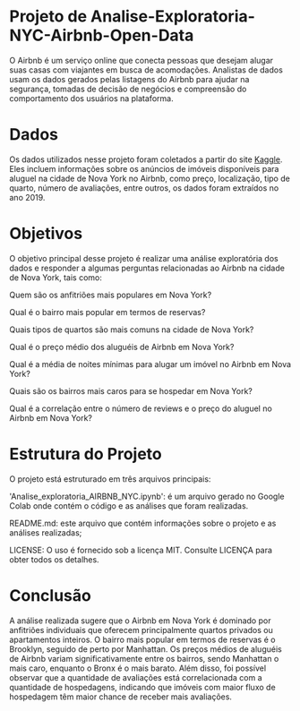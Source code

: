# Projeto de Analise-Exploratoria-NYC-Airbnb-Open-Data
O Airbnb é um serviço online que conecta pessoas que desejam alugar suas casas com viajantes em busca de acomodações. Analistas de dados usam os dados gerados pelas listagens do Airbnb para ajudar na segurança, tomadas de decisão de negócios e compreensão do comportamento dos usuários na plataforma.

# Dados
Os dados utilizados nesse projeto foram coletados a partir do site [Kaggle](https://www.kaggle.com/datasets/dgomonov/new-york-city-airbnb-open-data). Eles incluem informações sobre os anúncios de imóveis disponíveis para aluguel na cidade de Nova York no Airbnb, como preço, localização, tipo de quarto, número de avaliações, entre outros, os dados foram extraídos no ano 2019.

# Objetivos
O objetivo principal desse projeto é realizar uma análise exploratória dos dados e responder a algumas perguntas relacionadas ao Airbnb na cidade de Nova York, tais como:

Quem são os anfitriões mais populares em Nova York?

Qual é o bairro mais popular em termos de reservas?

Quais tipos de quartos são mais comuns na cidade de Nova York?

Qual é o preço médio dos aluguéis de Airbnb em Nova York?

Qual é a média de noites mínimas para alugar um imóvel no Airbnb em Nova York?

Quais são os bairros mais caros para se hospedar em Nova York?

Qual é a correlação entre o número de reviews e o preço do aluguel no Airbnb em Nova York?

# Estrutura do Projeto
O projeto está estruturado em três arquivos principais:

'Analise_exploratoria_AIRBNB_NYC.ipynb': é um arquivo gerado no Google Colab onde contém o código e as análises que foram realizadas.

README.md: este arquivo que contém informações sobre o projeto e as análises realizadas;

LICENSE: O uso é fornecido sob a licença MIT. Consulte LICENÇA para obter todos os detalhes.

# Conclusão
A análise realizada sugere que o Airbnb em Nova York é dominado por anfitriões individuais que oferecem principalmente quartos privados ou apartamentos inteiros. O bairro mais popular em termos de reservas é o Brooklyn, seguido de perto por Manhattan. Os preços médios de aluguéis de Airbnb variam significativamente entre os bairros, sendo Manhattan o mais caro, enquanto o Bronx é o mais barato. Além disso, foi possível observar que a quantidade de avaliações está correlacionada com a quantidade de hospedagens, indicando que imóveis com maior fluxo de hospedagem têm maior chance de receber mais avaliações.
